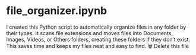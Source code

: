 # file_organizer.ipynb
I created this Python script to automatically organize files in any folder by their types. It scans file extensions and moves files into Documents, Images, Videos, or Others folders, creating these folders if they don’t exist. This saves time and keeps my files neat and easy to find.
🗑 Delete this file

